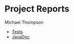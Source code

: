 # Project Reports

Michael Thompson

* [Tests](./reports/tests/test/)
* [JavaDoc](./reports/javadoc/)
